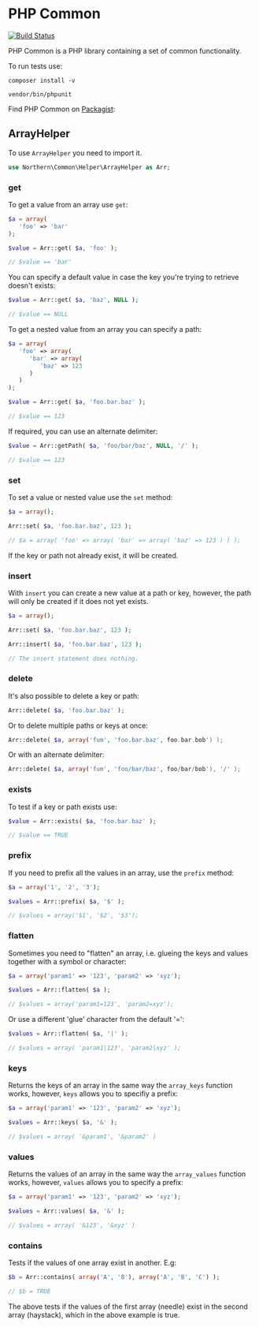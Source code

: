 # PHP Common

[![Build Status](https://travis-ci.org/northern/PHP-Common.png?branch=dev-master)](https://travis-ci.org/northern/PHP-Common)

PHP Common is a PHP library containing a set of common functionality.

To run tests use:

    composer install -v

    vendor/bin/phpunit

Find PHP Common on [Packagist](https://packagist.org/packages/northern/common):

## ArrayHelper

To use `ArrayHelper` you need to import it.
```PHP
use Northern\Common\Helper\ArrayHelper as Arr;
```
### get

To get a value from an array use `get`:
```PHP
$a = array(
   'foo' => 'bar'
);

$value = Arr::get( $a, 'foo' );

// $value == 'bar'
```
You can specify a default value in case the key you're trying to retrieve doesn't exists:
```PHP
$value = Arr::get( $a, 'baz', NULL );

// $value == NULL
```
To get a nested value from an array you can specify a path:
```PHP
$a = array(
   'foo' => array(
      'bar' => array(
         'baz' => 123
      )
   )
);

$value = Arr::get( $a, 'foo.bar.baz' );

// $value == 123
```    
If required, you can use an alternate delimiter:
```PHP
$value = Arr::getPath( $a, 'foo/bar/baz', NULL, '/' );

// $value == 123
```
### set

To set a value or nested value use the `set` method:
```PHP
$a = array();

Arr::set( $a, 'foo.bar.baz', 123 );

// $a = array( 'foo' => array( 'bar' => array( 'baz' => 123 ) ) );
```    
If the key or path not already exist, it will be created.

### insert

With `insert` you can create a new value at a path or key, however, the path will only be created if it does not yet exists.
```PHP
$a = array();

Arr::set( $a, 'foo.bar.baz', 123 );

Arr::insert( $a, 'foo.bar.baz', 123 );

// The insert statement does nothing.
```    
### delete

It's also possible to delete a key or path:
```PHP
Arr::delete( $a, 'foo.bar.baz' );    
```    
Or to delete multiple paths or keys at once:
```PHP
Arr::delete( $a, array('fum', 'foo.bar.baz', foo.bar.bob') );
```
Or with an alternate delimiter:
```PHP
Arr::delete( $a, array('fum', 'foo/bar/baz', foo/bar/bob'), '/' );
```
### exists

To test if a key or path exists use:
```PHP
$value = Arr::exists( $a, 'foo.bar.baz' );

// $value == TRUE
```    
### prefix

If you need to prefix all the values in an array, use the `prefix` method:
```PHP
$a = array('1', '2', '3');

$values = Arr::prefix( $a, '$' );

// $values = array('$1', '$2', '$3');
```
### flatten

Sometimes you need to "flatten" an array, i.e. glueing the keys and values together with a symbol or character:
```PHP
$a = array('param1' => '123', 'param2' => 'xyz');

$values = Arr::flatten( $a );

// $values = array('param1=123', 'param2=xyz');
```    
Or use a different 'glue' character from the default '=':
```PHP
$values = Arr::flatten( $a, '|' );

// $values = array( 'param1|123', 'param2|xyz' );
```
### keys

Returns the keys of an array in the same way the `array_keys` function works, however, `keys` allows you to specifiy a prefix:
```PHP
$a = array('param1' => '123', 'param2' => 'xyz');

$values = Arr::keys( $a, '&' );

// $values = array( '&param1', '&param2' )
```
### values

Returns the values of an array in the same way the `array_values` function works, however, `values` allows you to specify a prefix:
```PHP
$a = array('param1' => '123', 'param2' => 'xyz');

$values = Arr::values( $a, '&' );

// $values = array( '&123', '&xyz' )
```
### contains

Tests if the values of one array exist in another. E.g:
```PHP
$b = Arr::contains( array('A', 'B'), array('A', 'B', 'C') );

// $b = TRUE
```
The above tests if the values of the first array (needle) exist in the second array (haystack), which in the above example is true.
